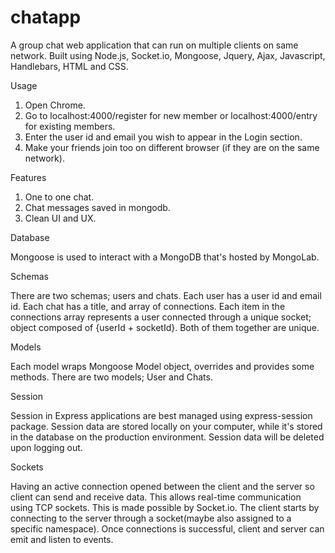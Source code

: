 # chatapp
A group chat web application that can run on multiple clients on same network. Built using Node.js, Socket.io, Mongoose, Jquery, Ajax, Javascript, Handlebars, HTML and CSS.

Usage

1.    Open Chrome.
2.    Go to localhost:4000/register for new member or localhost:4000/entry for existing members.
3.    Enter the user id and email you wish to appear in the Login section.
4.    Make your friends join too on different browser (if they are on the same network).

Features

1.    One to one chat.
2.    Chat messages saved in mongodb.
3.    Clean UI and UX.

Database

Mongoose is used to interact with a MongoDB that's hosted by MongoLab.

Schemas

There are two schemas; users and chats.
Each user has a user id and email id.
Each chat has a title, and array of connections. Each item in the connections array represents a user connected through a unique socket; object composed of {userId + socketId}. Both of them together are unique.

Models

Each model wraps Mongoose Model object, overrides and provides some methods. There are two models; User and Chats.

Session

Session in Express applications are best managed using express-session package. Session data are stored locally on your computer, while it's stored in the database on the production environment. Session data will be deleted upon logging out.

Sockets

Having an active connection opened between the client and the server so client can send and receive data. This allows real-time communication using TCP sockets. This is made possible by Socket.io.
The client starts by connecting to the server through a socket(maybe also assigned to a specific namespace). Once connections is successful, client and server can emit and listen to events.
